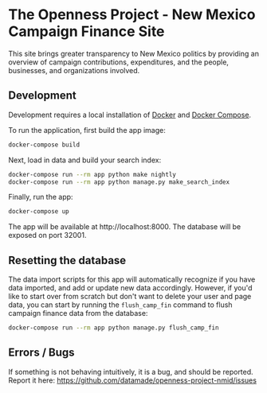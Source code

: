 # The Openness Project - New Mexico Campaign Finance Site

This site brings greater transparency to New Mexico politics by providing an overview of campaign contributions, expenditures, and the people, businesses, and organizations involved.

## Development

Development requires a local installation of [Docker](https://docs.docker.com/install/)
and [Docker Compose](https://docs.docker.com/compose/install/).

To run the application, first build the app image:

```bash
docker-compose build
```

Next, load in data and build your search index:

```bash
docker-compose run --rm app python make nightly 
docker-compose run --rm app python manage.py make_search_index
```

Finally, run the app:

```bash
docker-compose up
```

The app will be available at http://localhost:8000. The database will be exposed
on port 32001.

## Resetting the database

The data import scripts for this app will automatically recognize if you have data imported, and add or update new data accordingly. However, if you'd like to start over from scratch but don't want to delete your user and page data, you can start by running the `flush_camp_fin` command to flush campaign finance data from the database:

```bash
docker-compose run --rm app python manage.py flush_camp_fin
```

## Errors / Bugs

If something is not behaving intuitively, it is a bug, and should be reported.
Report it here: https://github.com/datamade/openness-project-nmid/issues
